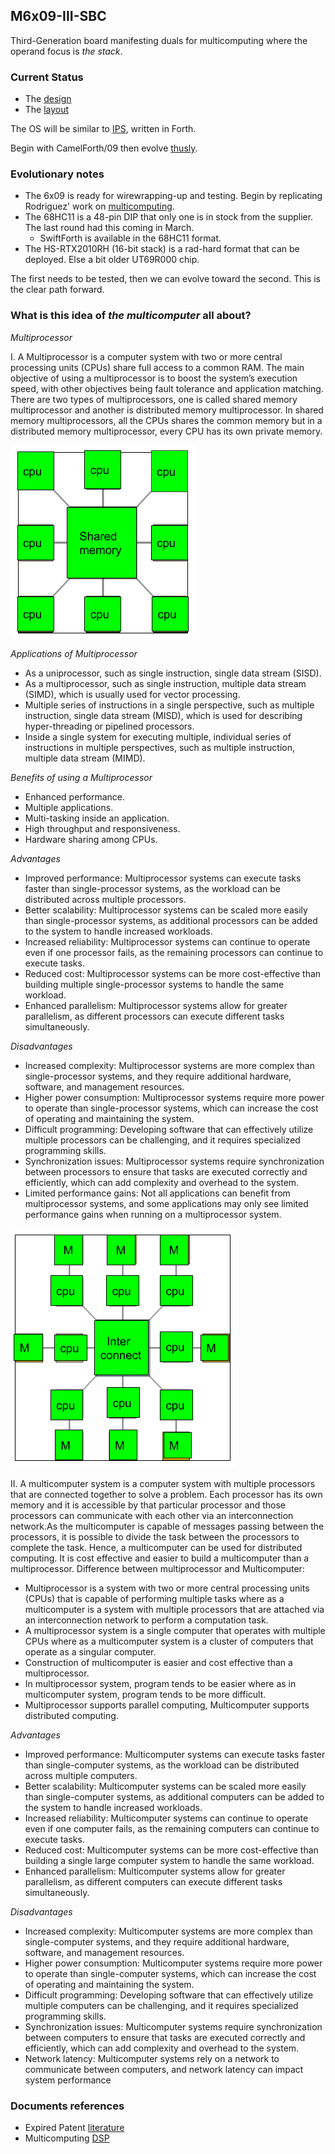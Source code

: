 ## M6x09-III-SBC

Third-Generation board manifesting duals for multicomputing where the operand focus is _the stack_.

### Current Status

* The [design](/design/README.md)
* The [layout](/design/layout.md)

The OS will be similar to [IPS](https://www.abebooks.co.uk/9781096992158/IPS-Forth-like-Language-Space-High-1096992159/plp), written in Forth.

Begin with CamelForth/09 then evolve [thusly](https://www.forth.com/embedded/).

### Evolutionary notes

* The 6x09 is ready for wirewrapping-up and testing. Begin by replicating Rodriguez' work on [multicomputing](https://github.com/cartheur/M6809-multicomputer).
* The 68HC11 is a 48-pin DIP that only one is in stock from the supplier. The last round had this coming in March.
    - SwiftForth is available in the 68HC11 format.
* The HS-RTX2010RH (16-bit stack) is a rad-hard format that can be deployed. Else a bit older UT69R000 chip.

The first needs to be tested, then we can evolve toward the second. This is the clear path forward.

### What is this idea of _the multicomputer_ all about?

_Multiprocessor_

I. A Multiprocessor is a computer system with two or more central processing units (CPUs) share full access to a common RAM. The main objective of using a multiprocessor is to boost the system’s execution speed, with other objectives being fault tolerance and application matching. There are two types of multiprocessors, one is called shared memory multiprocessor and another is distributed memory multiprocessor. In shared memory multiprocessors, all the CPUs shares the common memory but in a distributed memory multiprocessor, every CPU has its own private memory.

![image](/images/design.png)

_Applications of Multiprocessor_

* As a uniprocessor, such as single instruction, single data stream (SISD).
* As a multiprocessor, such as single instruction, multiple data stream (SIMD), which is usually used for vector processing.
* Multiple series of instructions in a single perspective, such as multiple instruction, single data stream (MISD), which is used for describing hyper-threading or pipelined processors.
* Inside a single system for executing multiple, individual series of instructions in multiple perspectives, such as multiple instruction, multiple data stream (MIMD).

_Benefits of using a Multiprocessor_

* Enhanced performance.
* Multiple applications.
* Multi-tasking inside an application.
* High throughput and responsiveness.
* Hardware sharing among CPUs.

_Advantages_

* Improved performance: Multiprocessor systems can execute tasks faster than single-processor systems, as the workload can be distributed across multiple processors.
* Better scalability: Multiprocessor systems can be scaled more easily than single-processor systems, as additional processors can be added to the system to handle increased workloads.
* Increased reliability: Multiprocessor systems can continue to operate even if one processor fails, as the remaining processors can continue to execute tasks.
* Reduced cost: Multiprocessor systems can be more cost-effective than building multiple single-processor systems to handle the same workload.
* Enhanced parallelism: Multiprocessor systems allow for greater parallelism, as different processors can execute different tasks simultaneously.

_Disadvantages_

* Increased complexity: Multiprocessor systems are more complex than single-processor systems, and they require additional hardware, software, and management resources.
* Higher power consumption: Multiprocessor systems require more power to operate than single-processor systems, which can increase the cost of operating and maintaining the system.
* Difficult programming: Developing software that can effectively utilize multiple processors can be challenging, and it requires specialized programming skills.
* Synchronization issues: Multiprocessor systems require synchronization between processors to ensure that tasks are executed correctly and efficiently, which can add complexity and overhead to the system.
* Limited performance gains: Not all applications can benefit from multiprocessor systems, and some applications may only see limited performance gains when running on a multiprocessor system.

![image](/images/interconnect.png)

II. A multicomputer system is a computer system with multiple processors that are connected together to solve a problem. Each processor has its own memory and it is accessible by that particular processor and those processors can communicate with each other via an interconnection network.As the multicomputer is capable of messages passing between the processors, it is possible to divide the task between the processors to complete the task. Hence, a multicomputer can be used for distributed computing. It is cost effective and easier to build a multicomputer than a multiprocessor. Difference between multiprocessor and Multicomputer:

* Multiprocessor is a system with two or more central processing units (CPUs) that is capable of performing multiple tasks where as a multicomputer is a system with multiple processors that are attached via an interconnection network to perform a computation task.
* A multiprocessor system is a single computer that operates with multiple CPUs where as a multicomputer system is a cluster of computers that operate as a singular computer.
* Construction of multicomputer is easier and cost effective than a multiprocessor.
* In multiprocessor system, program tends to be easier where as in multicomputer system, program tends to be more difficult.
* Multiprocessor supports parallel computing, Multicomputer supports distributed computing.

_Advantages_

* Improved performance: Multicomputer systems can execute tasks faster than single-computer systems, as the workload can be distributed across multiple computers.
* Better scalability: Multicomputer systems can be scaled more easily than single-computer systems, as additional computers can be added to the system to handle increased workloads.
* Increased reliability: Multicomputer systems can continue to operate even if one computer fails, as the remaining computers can continue to execute tasks.
* Reduced cost: Multicomputer systems can be more cost-effective than building a single large computer system to handle the same workload.
* Enhanced parallelism: Multicomputer systems allow for greater parallelism, as different computers can execute different tasks simultaneously.

_Disadvantages_

* Increased complexity: Multicomputer systems are more complex than single-computer systems, and they require additional hardware, software, and management resources.
* Higher power consumption: Multicomputer systems require more power to operate than single-computer systems, which can increase the cost of operating and maintaining the system.
* Difficult programming: Developing software that can effectively utilize multiple computers can be challenging, and it requires specialized programming skills.
* Synchronization issues: Multicomputer systems require synchronization between computers to ensure that tasks are executed correctly and efficiently, which can add complexity and overhead to the system.
* Network latency: Multicomputer systems rely on a network to communicate between computers, and network latency can impact system performance

### Documents references

* Expired Patent [literature](https://patents.google.com/?inventor=Lawrence+S.+Mok)
* Multicomputing [DSP](https://www.semanticscholar.org/paper/A-multicomputer-type-DSP-system-for-super-signal-Ono-Kanayama/ee09a9bf444c2bd962d704a834e61a0ef8cb44b4)